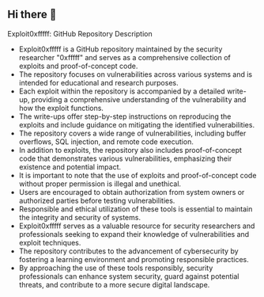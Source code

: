 ## Hi there 👋

Exploit0xfffff: GitHub Repository Description

- Exploit0xfffff is a GitHub repository maintained by the security researcher "0xfffff" and serves as a comprehensive collection of exploits and proof-of-concept code.
- The repository focuses on vulnerabilities across various systems and is intended for educational and research purposes.
- Each exploit within the repository is accompanied by a detailed write-up, providing a comprehensive understanding of the vulnerability and how the exploit functions.
- The write-ups offer step-by-step instructions on reproducing the exploits and include guidance on mitigating the identified vulnerabilities.
- The repository covers a wide range of vulnerabilities, including buffer overflows, SQL injection, and remote code execution.
- In addition to exploits, the repository also includes proof-of-concept code that demonstrates various vulnerabilities, emphasizing their existence and potential impact.
- It is important to note that the use of exploits and proof-of-concept code without proper permission is illegal and unethical.
- Users are encouraged to obtain authorization from system owners or authorized parties before testing vulnerabilities.
- Responsible and ethical utilization of these tools is essential to maintain the integrity and security of systems.
- Exploit0xfffff serves as a valuable resource for security researchers and professionals seeking to expand their knowledge of vulnerabilities and exploit techniques.
- The repository contributes to the advancement of cybersecurity by fostering a learning environment and promoting responsible practices.
- By approaching the use of these tools responsibly, security professionals can enhance system security, guard against potential threats, and contribute to a more secure digital landscape.
